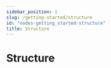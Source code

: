 ```yaml
---
sidebar_position: 1
slug: /getting-started/structure
id: "nodes-getting_started-structure"
title: Structure
---
```


# Structure

